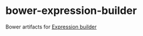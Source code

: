 # bower-expression-builder

Bower artifacts for [Expression builder](https://github.com/vkorolev/expression-builder)
